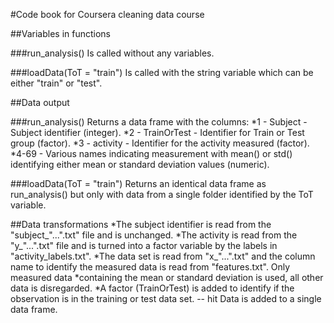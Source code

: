 #Code book for Coursera cleaning data course

##Variables in functions

###run_analysis()
Is called without any variables.

###loadData(ToT = "train")
Is called with the string variable which can be either "train" or "test".

##Data output

###run_analysis()
Returns a data frame with the columns:
*1 - Subject - Subject identifier (integer).
*2 - TrainOrTest - Identifier for Train or Test group (factor).
*3 - activity - Identifier for the activity measured (factor).
*4-69 - Various names indicating measurement with mean() or std() identifying either mean or standard deviation values (numeric). 

###loadData(ToT = "train")
Returns an identical data frame as run_analysis() but only with data from a single folder identified by the ToT variable.

##Data transformations
*The subject identifier is read from the "subject_"...".txt" file and is unchanged.
*The activity is read from the "y_"...".txt" file and is turned into a factor variable by the labels in "activity_labels.txt".
*The data set is read from "x_"...".txt" and the column name to identify the measured data is read from "features.txt". Only measured data *containing the mean or standard deviation is used, all other data is disregarded.
*A factor (TrainOrTest) is added to identify if the observation is in the training or test data set.
-- hit <Enter>
Data is added to a single data frame.
